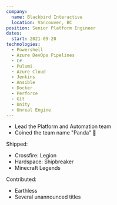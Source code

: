 ```yaml
---
company:
  name: Blackbird Interactive
  location: Vancouver, BC
position: Senior Platform Engineer
dates:
  start: 2021-09-20
technologies:
  - Powershell
  - Azure DevOps Pipelines
  - C#
  - Pulumi
  - Azure Cloud
  - Jenkins
  - Ansible
  - Docker
  - Perforce
  - Git
  - Unity
  - Unreal Engine
---
```


* Lead the Platform and Automation team
* Coined the team name "Panda" 🐼

Shipped:

* Crossfire: Legion
* Hardspace: Shipbreaker
* Minecraft Legends

Contributed:

* Earthless
* Several unannounced titles
